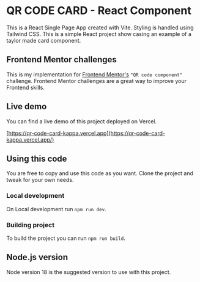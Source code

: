 # QR CODE CARD - React Component

This is a React Single Page App created with Vite. Styling is handled using Tailwind CSS. This is a simple React project show casing an example of a taylor made card component.

## Frontend Mentor challenges

This is my implementation for [Frontend Mentor's](https://www.frontendmentor.io/) `"QR code component"` challenge. Frontend Mentor challenges are a great way to improve your Frontend skills.

## Live demo

You can find a live demo of this project deployed on Vercel.

[https://qr-code-card-kappa.vercel.app](https://qr-code-card-kappa.vercel.app/)

## Using this code

You are free to copy and use this code as you want. Clone the project and tweak for your own needs.

### Local development

On Local development run `npm run dev`.

### Building project

To build the project you can run `npm run build`.

## Node.js version

Node version 18 is the suggested version to use with this project.
